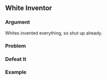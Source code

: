 ## White Inventor

### Argument

Whites invented everything, so shut up already.

### Problem

### Defeat It

### Example
